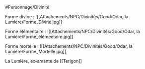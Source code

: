 #Personnage/Divinité

Forme divine :
![[Attachements/NPC/Divinités/Good/Odar, la Lumière/Forme_Divine.jpg]]

Forme élémentaire :
![[Attachements/NPC/Divinités/Good/Odar, la Lumière/Forme_élémentaire.jpg]]

Forme mortelle :
![[Attachements/NPC/Divinités/Good/Odar, la Lumière/Forme_Mortelle.jpg]]

La Lumière, ex-amante de [[Terigon]]